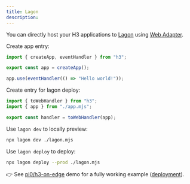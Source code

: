 ```yaml
---
title: Lagon
description:
---
```


You can directly host your H3 applications to [Lagon](https://lagon.app/) using [Web Adapter](/runtimes/web).

Create app entry:

```js [app.mjs]
import { createApp, eventHandler } from "h3";

export const app = createApp();

app.use(eventHandler(() => "Hello world!"));
```

Create entry for lagon deploy:

```js [lagon.mjs]
import { toWebHandler } from "h3";
import { app } from "./app.mjs";

export const handler = toWebHandler(app);
```

Use `lagon dev` to locally preview:

```bash [terminal]
npx lagon dev ./lagon.mjs
```

Use `lagon deploy` to deploy:

```bash [terminal]
npx lagon deploy --prod ./lagon.mjs
```

👉 See [pi0/h3-on-edge](https://github.com/pi0/h3-on-edge) demo for a fully working example ([deployment](https://h3-on-edge.lagon.dev/)).
